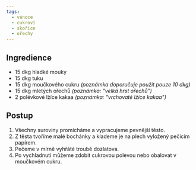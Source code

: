 ```yaml
---
tags:
  - vánoce
  - cukroví
  - skořice
  - ořechy
---
```


## Ingredience
- 15 dkg hladké mouky
- 15 dkg tuku
- 15 dkg moučkového cukru *(poznámka doporučuje použít pouze 10 dkg)*
- 15 dkg mletých ořechů *(poznámka: "velká hrst ořechů")*
- 2 polévkové lžíce kakaa *(poznámka: "vrchovaté lžíce kakaa")*

## Postup
1. Všechny suroviny promícháme a vypracujeme pevnější těsto.
2. Z těsta tvoříme malé bochánky a klademe je na plech vyložený pečicím papírem.
3. Pečeme v mírně vyhřáté troubě dozlatova.
4. Po vychladnutí můžeme zdobit cukrovou polevou nebo obalovat v moučkovém cukru.
